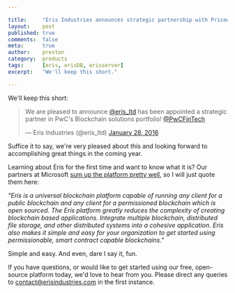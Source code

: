 ```yaml
---

title:     "Eris Industries announces strategic partnership with PricewaterhouseCoopers"
layout:    post
published: true
comments:  false
meta:      true
author:    preston
category:  products
tags:      [eris, erisDB, erisserver]
excerpt:   "We'll keep this short."

---
```


We'll keep this short:

<blockquote class="twitter-tweet" lang="en"><p lang="en" dir="ltr">We are pleased to announce <a href="https://twitter.com/eris_ltd">@eris_ltd</a> has been appointed a strategic partner in PwC&#39;s Blockchain solutions portfolio! <a href="https://twitter.com/PwCFinTech">@PwCFinTech</a></p>&mdash; Eris Industries (@eris_ltd) <a href="https://twitter.com/eris_ltd/status/692808595860279296">January 28, 2016</a></blockquote>
<script async src="//platform.twitter.com/widgets.js" charset="utf-8"></script>

Suffice it to say, we're very pleased about this and looking forward to accomplishing great things in the coming year. 

Learning about Eris for the first time and want to know what it is? Our partners at Microsoft [sum up the platform pretty well](https://azure.microsoft.com/en-in/blog/azure-blockchain-as-a-service-update-4/), so I will just quote them here:

*"Eris is a universal blockchain platform capable of running any client for a public blockchain and any client for a permissioned blockchain which is open sourced. The Eris platform greatly reduces the complexity of creating blockchain based applications. Integrate multiple blockchain, distributed file storage, and other distributed systems into a cohesive application. Eris also makes it simple and easy for your organization to get started using permissionable, smart contract capable blockchains."*

Simple and easy. And even, dare I say it, fun. 

If you have questions, or would like to get started using our free, open-source platform today, we'd love to hear from you. Please direct any queries to contact@erisindustries.com in the first instance. 
